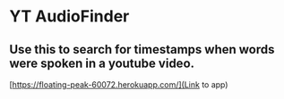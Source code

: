 # YT AudioFinder
## Use this to search for timestamps when words were spoken in a youtube video.
[https://floating-peak-60072.herokuapp.com/](Link to app)
